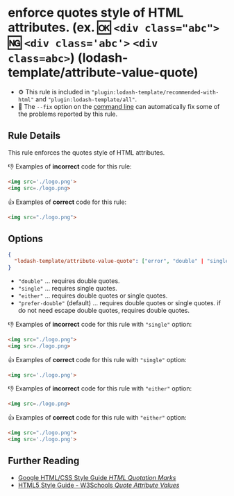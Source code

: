 # enforce quotes style of HTML attributes. (ex. :ok: `<div class="abc">` :ng: `<div class='abc'>` `<div class=abc>`) (lodash-template/attribute-value-quote)

- :gear: This rule is included in `"plugin:lodash-template/recommended-with-html"` and `"plugin:lodash-template/all"`.
- :wrench: The `--fix` option on the [command line](https://eslint.org/docs/user-guide/command-line-interface#fixing-problems) can automatically fix some of the problems reported by this rule.

## Rule Details

This rule enforces the quotes style of HTML attributes.

:-1: Examples of **incorrect** code for this rule:

```html
<img src='./logo.png'>
<img src=./logo.png>
```

:+1: Examples of **correct** code for this rule:

```html
<img src="./logo.png">
```

## Options


```json
{
  "lodash-template/attribute-value-quote": ["error", "double" | "single" | "either" | "prefer-double"]
}
```

- `"double"` ... requires double quotes.
- `"single"` ... requires single quotes.
- `"either"` ... requires double quotes or single quotes.
- `"prefer-double"` (default) ... requires double quotes or single quotes. if do not need escape double quotes, requires double quotes.

:-1: Examples of **incorrect** code for this rule with `"single"` option:

```html
<img src="./logo.png">
<img src=./logo.png>
```

:+1: Examples of **correct** code for this rule with `"single"` option:

```html
<img src='./logo.png'>
```

:-1: Examples of **incorrect** code for this rule with `"either"` option:

```html
<img src=./logo.png>
```

:+1: Examples of **correct** code for this rule with `"either"` option:

```html
<img src="./logo.png">
<img src='./logo.png'>
```

## Further Reading

* [Google HTML/CSS Style Guide *HTML Quotation Marks*](https://google.github.io/styleguide/htmlcssguide.html#HTML_Quotation_Marks)
* [HTML5 Style Guide - W3Schools *Quote Attribute Values*](https://www.w3schools.com/html/html5_syntax.asp)
